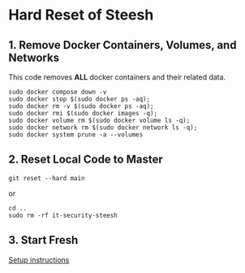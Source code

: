 # Hard Reset of Steesh


## 1. Remove Docker Containers, Volumes, and Networks
This code removes **ALL** docker containers and their related data. 
```
sudo docker compose down -v
sudo docker stop $(sudo docker ps -aq);
sudo docker rm -v $(sudo docker ps -aq);
sudo docker rmi $(sudo docker images -q);
sudo docker volume rm $(sudo docker volume ls -q);
sudo docker network rm $(sudo docker network ls -q);
sudo docker system prune -a --volumes
```

## 2. Reset Local Code to Master
```
git reset --hard main
```
or
```
cd ..
sudo rm -rf it-security-steesh
```

## 3. Start Fresh
[Setup instructions](./01-first-setup.md)